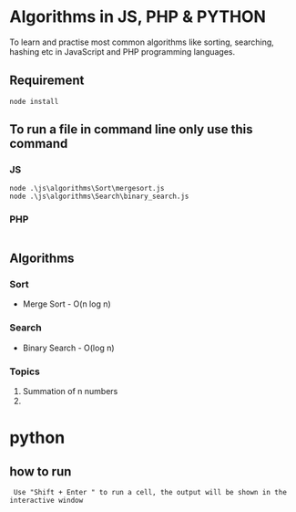# Algorithms in JS, PHP & PYTHON
To learn and practise most common algorithms like sorting, searching, hashing etc in JavaScript and PHP programming languages.

## Requirement 
```
node install
```

## To run a file in command line only use this command

### JS
```
node .\js\algorithms\Sort\mergesort.js
node .\js\algorithms\Search\binary_search.js
```
### PHP
```

```

## Algorithms
### Sort
- Merge Sort - O(n log n)
### Search
- Binary Search - O(log n)

### Topics
1. Summation of n numbers
2. 

# python

## how to run

```
 Use "Shift + Enter " to run a cell, the output will be shown in the interactive window
```
